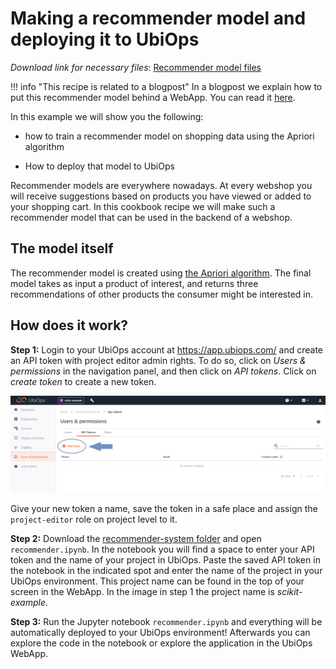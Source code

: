 # Making a recommender model and deploying it to UbiOps

_Download link for necessary files_: [Recommender model files](https://download-github.ubiops.com/#!/home?url=https://github.com/UbiOps/cookbook/tree/master/recommender-system/recommender-system)

!!! info "This recipe is related to a blogpost"
    In a blogpost we explain how to put this recommender model behind a WebApp. You can read it
    [here](https://ubiops.com/how-to-build-and-implement-a-recommendation-system-from-scratch-in-python/).

In this example we will show you the following:

- how to train a recommender model on shopping data using the Apriori algorithm

- How to deploy that model to UbiOps

Recommender models are everywhere nowadays. At every webshop you will receive suggestions based on products you have viewed or added to your shopping cart. In this cookbook recipe we will make such a recommender model that can be used in the backend of a webshop.

## The model itself

The recommender model is created using [the Apriori algorithm](https://en.wikipedia.org/wiki/Apriori_algorithm). The final model takes as input a product of interest, and returns three recommendations of other products the consumer might be interested in.


## How does it work?

**Step 1:** Login to your UbiOps account at https://app.ubiops.com/ and create an API token with project editor
admin rights. To do so, click on *Users & permissions* in the navigation panel, and then click on *API tokens*.
Click on *create token* to create a new token.

![Creating an API token](api_token_screenshot.png)

Give your new token a name, save the token in a safe place and assign the `project-editor` role on project level to it.

**Step 2:** Download the [recommender-system folder](https://download-github.ubiops.com/#!/home?url=https://github.com/UbiOps/cookbook/tree/master/recommender-system/recommender-system) and open `recommender.ipynb`. In the notebook you will find a space
to enter your API token and the name of your project in UbiOps. Paste the saved API token in the notebook in the indicated spot
and enter the name of the project in your UbiOps environment. This project name can be found in the top of your screen in the
WebApp. In the image in step 1 the project name is *scikit-example*.

**Step 3:** Run the Jupyter notebook `recommender.ipynb` and everything will be automatically deployed to your UbiOps environment! 
Afterwards you can explore the code in the notebook or explore the application in the UbiOps WebApp.
